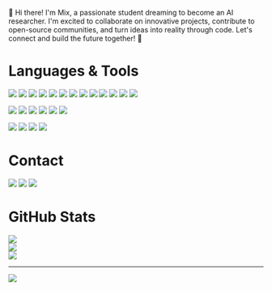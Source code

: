 ⁤👋 Hi there! ⁤⁤I'm Mix, a passionate student dreaming to become an AI researcher.⁤⁤ ⁤⁤I'm excited to collaborate on innovative projects, contribute to open-source communities, and turn ideas into reality through code. ⁤⁤Let's connect and build the future together! ⁤⁤🚀 

# Languages & Tools

![](https://img.shields.io/badge/Python-blue?style=for-the-badge&logo=python&logoColor=white)
![](https://img.shields.io/badge/Jupyter-F37626.svg?&style=for-the-badge&logo=Jupyter&logoColor=white)
![](https://img.shields.io/badge/anaconda-342B029.svg?&style=for-the-badge&logo=anaconda&logoColor=white)
![](https://img.shields.io/badge/-HuggingFace-FDEE21?style=for-the-badge&logo=HuggingFace&logoColor=black)
![](https://img.shields.io/badge/PyTorch-EE4C2C?style=for-the-badge&logo=pytorch&logoColor=white)
![](https://img.shields.io/badge/Keras-%23D00000.svg?style=for-the-badge&logo=Keras&logoColor=white)
![](https://img.shields.io/badge/scikit_learn-F7931E?style=for-the-badge&logo=scikit-learn&logoColor=white)
![](https://img.shields.io/badge/Llamaindex-000000?style=for-the-badge&logo={LOGO-NAME}&logoColor=white)
![](https://img.shields.io/badge/OpenCV-27338e?style=for-the-badge&logo=OpenCV&logoColor=white)
![](https://img.shields.io/badge/numpy-%23013243.svg?style=for-the-badge&logo=numpy&logoColor=white)
![](https://img.shields.io/badge/pandas-%23150458.svg?style=for-the-badge&logo=pandas&logoColor=white)
![](https://img.shields.io/badge/Matplotlib-%23ffffff.svg?style=for-the-badge&logo=Matplotlib&logoColor=black)
![](https://img.shields.io/badge/Spacy-09A3D5?style=for-the-badge&logo=spacy&logoColor=white)

![](https://img.shields.io/badge/HTML5-E34F26?style=for-the-badge&logo=html5&logoColor=white)
![](https://img.shields.io/badge/CSS3-1572B6?style=for-the-badge&logo=css3&logoColor=white)
![](https://img.shields.io/badge/JavaScript-F7DF1E?style=for-the-badge&logo=javascript&logoColor=black)
![](https://img.shields.io/badge/React-61DAFB?style=for-the-badge&logo=react&logoColor=black)
![](https://img.shields.io/badge/Tailwind_CSS-38B2AC?style=for-the-badge&logo=tailwind-css&logoColor=white)
![](https://img.shields.io/badge/Vercel-000000?style=for-the-badge&logo=vercel&logoColor=white)

![](https://img.shields.io/badge/C-00599C?style=for-the-badge&logo=c&logoColor=white)
![](https://img.shields.io/badge/C%2B%2B-00599C?style=for-the-badge&logo=c%2B%2B&logoColor=white)
![](https://img.shields.io/badge/LaTeX-47A141?style=for-the-badge&logo=LaTeX&logoColor=white)
![](https://img.shields.io/badge/GIT-E44C30?style=for-the-badge&logo=git&logoColor=white)

# Contact
[![](https://img.shields.io/badge/Discord-5865F2?style=for-the-badge&logo=discord&logoColor=white)](https://discord.com/users/466538763577982976)
[![](https://img.shields.io/badge/Kaggle-20BEFF?style=for-the-badge&logo=Kaggle&logoColor=white)](https://www.kaggle.com/pitchayas)
[![](https://img.shields.io/badge/-HuggingFace-FDEE21?style=for-the-badge&logo=HuggingFace&logoColor=black)](https://huggingface.co/PitchayaS)

# GitHub Stats
![](https://github-readme-stats.vercel.app/api?username=Pitchaya-S&theme=dark&hide_border=false&include_all_commits=false&count_private=false)<br/>
![](https://github-readme-streak-stats.herokuapp.com/?user=Pitchaya-S&theme=dark&hide_border=false)<br/>
![](https://github-readme-stats.vercel.app/api/top-langs/?username=Pitchaya-S&theme=dark&hide_border=false&include_all_commits=false&count_private=false&layout=compact)

---
![](https://visitcount.itsvg.in/api?id=Pitchaya-S&icon=0&color=0)
